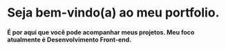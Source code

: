 # Seja bem-vindo(a) ao meu portfolio.

#### É por aqui que você pode acompanhar meus projetos. Meu foco atualmente é Desenvolvimento Front-end.